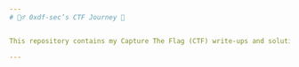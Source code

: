 ```yaml
---
# 🕵️‍♂️ 0xdf-sec’s CTF Journey 🚩


This repository contains my Capture The Flag (CTF) write-ups and solutions. Here, I document my approach, thought process, and techniques used to solve various CTF challenges. It's a personal collection of notes and walkthroughs for future reference and sharing with the community.

---
```




